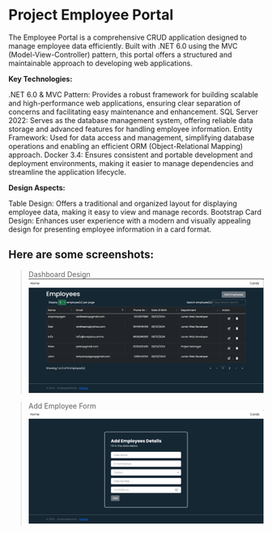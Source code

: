 # Project Employee Portal

The Employee Portal is a comprehensive CRUD application designed to manage employee data efficiently. Built with .NET 6.0 using the MVC (Model-View-Controller) pattern, this portal offers a structured and maintainable approach to developing web applications.

**Key Technologies:**

.NET 6.0 & MVC Pattern: Provides a robust framework for building scalable and high-performance web applications, ensuring clear separation of concerns and facilitating easy maintenance and enhancement.
SQL Server 2022: Serves as the database management system, offering reliable data storage and advanced features for handling employee information.
Entity Framework: Used for data access and management, simplifying database operations and enabling an efficient ORM (Object-Relational Mapping) approach.
Docker 3.4: Ensures consistent and portable development and deployment environments, making it easier to manage dependencies and streamline the application lifecycle.

**Design Aspects:**

Table Design: Offers a traditional and organized layout for displaying employee data, making it easy to view and manage records.
Bootstrap Card Design: Enhances user experience with a modern and visually appealing design for presenting employee information in a card format.

Here are some screenshots:
---
> Dashboard Design
![Main Screen](TableDesign.png)

> Add Employee Form
![Main Screen](AddForm.png)
